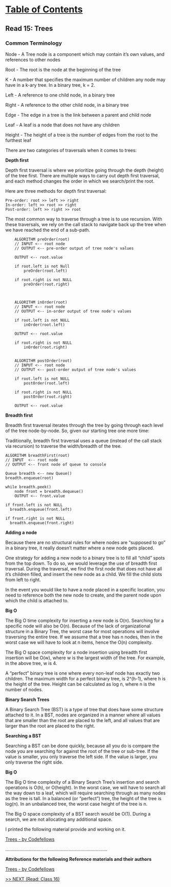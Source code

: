# [Table of Contents](https://wondwosentsige.github.io/code-401-reading-notes/Home)

## Read 15: Trees

### Common Terminology

Node - A Tree node is a component which may contain it’s own values, and references to other nodes

Root - The root is the node at the beginning of the tree

K - A number that specifies the maximum number of children any node may have in a k-ary tree. In a binary tree, k = 2.

Left - A reference to one child node, in a binary tree

Right - A reference to the other child node, in a binary tree

Edge - The edge in a tree is the link between a parent and child node

Leaf - A leaf is a node that does not have any children

Height - The height of a tree is the number of edges from the root to the furthest leaf

There are two categories of traversals when it comes to trees:

__Depth first__

Depth first traversal is where we prioritize going through the depth (height) of the tree first. There are multiple ways to carry out depth first traversal, and each method changes the order in which we search/print the root.

Here are three methods for depth first traversal:

    Pre-order: root >> left >> right
    In-order: left >> root >> right
    Post-order: left >> right >> root

The most common way to traverse through a tree is to use recursion. With these traversals, we rely on the call stack to navigate back up the tree when we have reached the end of a sub-path.

        ALGORITHM preOrder(root)
        // INPUT <-- root node
        // OUTPUT <-- pre-order output of tree node's values

        OUTPUT <-- root.value

        if root.left is not Null
            preOrder(root.left)

        if root.right is not NULL
            preOrder(root.right)



        ALGORITHM inOrder(root)
        // INPUT <-- root node
        // OUTPUT <-- in-order output of tree node's values

        if root.left is not NULL
            inOrder(root.left)

        OUTPUT <-- root.value

        if root.right is not NULL
            inOrder(root.right)


        ALGORITHM postOrder(root)
        // INPUT <-- root node
        // OUTPUT <-- post-order output of tree node's values

        if root.left is not NULL
            postOrder(root.left)

        if root.right is not NULL
            postOrder(root.right)

        OUTPUT <-- root.value

__Breadth first__

Breadth first traversal iterates through the tree by going through each level of the tree node-by-node. So, given our starting tree one more time:

Traditionally, breadth first traversal uses a queue (instead of the call stack via recursion) to traverse the width/breadth of the tree.

    ALGORITHM breadthFirst(root)
    // INPUT  <-- root node
    // OUTPUT <-- front node of queue to console

    Queue breadth <-- new Queue()
    breadth.enqueue(root)

    while breadth.peek()
        node front = breadth.dequeue()
        OUTPUT <-- front.value

    if front.left is not NULL
      breadth.enqueue(front.left)

    if front.right is not NULL
      breadth.enqueue(front.right)


__Adding a node__

Because there are no structural rules for where nodes are “supposed to go” in a binary tree, it really doesn’t matter where a new node gets placed.

One strategy for adding a new node to a binary tree is to fill all “child” spots from the top down. To do so, we would leverage the use of breadth first traversal. During the traversal, we find the first node that does not have all it’s children filled, and insert the new node as a child. We fill the child slots from left to right.

In the event you would like to have a node placed in a specific location, you need to reference both the new node to create, and the parent node upon which the child is attached to.

**Big O**

The Big O time complexity for inserting a new node is O(n). Searching for a specific node will also be O(n). Because of the lack of organizational structure in a Binary Tree, the worst case for most operations will involve traversing the entire tree. If we assume that a tree has n nodes, then in the worst case we will have to look at n items, hence the O(n) complexity.

The Big O space complexity for a node insertion using breadth first insertion will be O(w), where w is the largest width of the tree. For example, in the above tree, w is 4.

A “perfect” binary tree is one where every non-leaf node has exactly two children. The maximum width for a perfect binary tree, is 2^(h-1), where h is the height of the tree. Height can be calculated as log n, where n is the number of nodes.

**Binary Search Trees**

A Binary Search Tree (BST) is a type of tree that does have some structure attached to it. In a BST, nodes are organized in a manner where all values that are smaller than the root are placed to the left, and all values that are larger than the root are placed to the right.

__Searching a BST__

Searching a BST can be done quickly, because all you do is compare the node you are searching for against the root of the tree or sub-tree. If the value is smaller, you only traverse the left side. If the value is larger, you only traverse the right side.

__Big O__

The Big O time complexity of a Binary Search Tree’s insertion and search operations is O(h), or O(height). In the worst case, we will have to search all the way down to a leaf, which will require searching through as many nodes as the tree is tall. In a balanced (or “perfect”) tree, the height of the tree is log(n). In an unbalanced tree, the worst case height of the tree is n.

The Big O space complexity of a BST search would be O(1). During a search, we are not allocating any additional space.

I printed the following material provide and working on it.

[Trees - by Codefellows](https://codefellows.github.io/common_curriculum/data_structures_and_algorithms/Code_401/class-15/resources/Trees.html)






















...............................................................................

__Attributions for the following Reference materials and their authors__

[Trees - by Codefellows](https://codefellows.github.io/common_curriculum/data_structures_and_algorithms/Code_401/class-15/resources/Trees.html)


[>> NEXT (Read: Class 16)](https://wondwosentsige.github.io/code-401-reading-note/class-16)